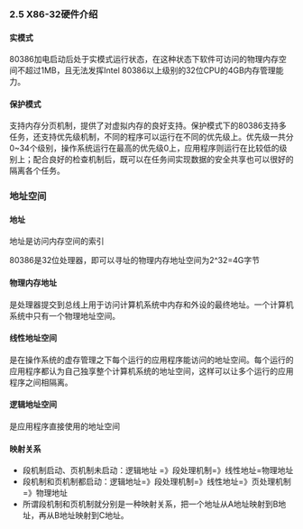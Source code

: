 ### 2.5 X86-32硬件介绍

#### 实模式

80386加电启动后处于实模式运行状态，在这种状态下软件可访问的物理内存空间不超过1MB，且无法发挥Intel 80386以上级别的32位CPU的4GB内存管理能力。

#### 保护模式

支持内存分页机制，提供了对虚拟内存的良好支持。保护模式下的80386支持多任务，还支持优先级机制，不同的程序可以运行在不同的优先级上。优先级一共分0~34个级别，操作系统运行在最高的优先级0上，应用程序则运行在比较低的级别上；配合良好的检查机制后，既可以在任务间实现数据的安全共享也可以很好的隔离各个任务。

### 地址空间

#### 地址

地址是访问内存空间的索引

80386是32位处理器，即可以寻址的物理内存地址空间为2^32=4G字节

#### 物理内存地址

是处理器提交到总线上用于访问计算机系统中内存和外设的最终地址。一个计算机系统中只有一个物理地址空间。

#### 线性地址空间

是在操作系统的虚存管理之下每个运行的应用程序能访问的地址空间。每个运行的应用程序都认为自己独享整个计算机系统的地址空间，这样可以让多个运行的应用程序之间相隔离。

#### 逻辑地址空间

是应用程序直接使用的地址空间



#### 映射关系

- 段机制启动、页机制未启动：逻辑地址 =》段处理机制=》线性地址=物理地址
- 段机制和页机制都启动：逻辑地址=》段处理机制=》线性地址=》页处理机制=》物理地址
- 所谓段机制和页机制就分别是一种映射关系，把一个地址从A地址映射到B地址，再从B地址映射到C地址。